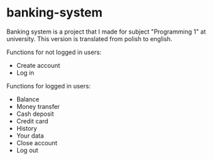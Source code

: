 # banking-system
Banking system is a project that I made for subject "Programming 1" at university. This version is translated from polish to english.

Functions for not logged in users:
- Create account
- Log in

Functions for logged in users:
- Balance
- Money transfer
- Cash deposit
- Credit card
- History
- Your data
- Close account
- Log out
